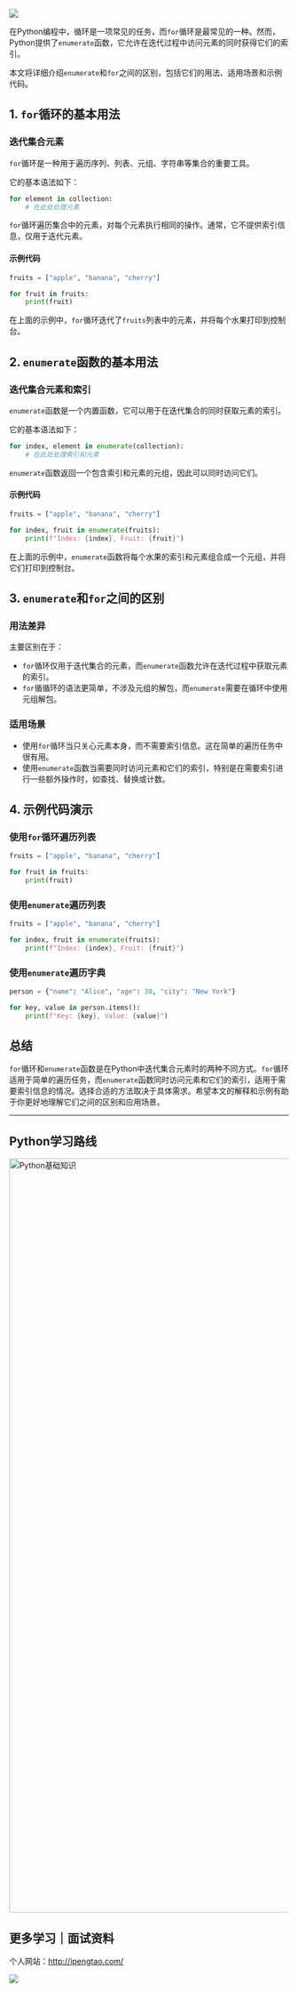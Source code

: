 ![](https://p.ipic.vip/cfnkto.png)

在Python编程中，循环是一项常见的任务，而`for`循环是最常见的一种。然而，Python提供了`enumerate`函数，它允许在迭代过程中访问元素的同时获得它们的索引。

本文将详细介绍`enumerate`和`for`之间的区别，包括它们的用法、适用场景和示例代码。

## 1. `for`循环的基本用法

### 迭代集合元素

`for`循环是一种用于遍历序列、列表、元组、字符串等集合的重要工具。

它的基本语法如下：

```python
for element in collection:
    # 在此处处理元素
```

`for`循环遍历集合中的元素，对每个元素执行相同的操作。通常，它不提供索引信息，仅用于迭代元素。

#### 示例代码

```python
fruits = ["apple", "banana", "cherry"]

for fruit in fruits:
    print(fruit)
```

在上面的示例中，`for`循环迭代了`fruits`列表中的元素，并将每个水果打印到控制台。

## 2. `enumerate`函数的基本用法

### 迭代集合元素和索引

`enumerate`函数是一个内置函数，它可以用于在迭代集合的同时获取元素的索引。

它的基本语法如下：

```python
for index, element in enumerate(collection):
    # 在此处处理索引和元素
```

`enumerate`函数返回一个包含索引和元素的元组，因此可以同时访问它们。

#### 示例代码

```python
fruits = ["apple", "banana", "cherry"]

for index, fruit in enumerate(fruits):
    print(f"Index: {index}, Fruit: {fruit}")
```

在上面的示例中，`enumerate`函数将每个水果的索引和元素组合成一个元组，并将它们打印到控制台。

## 3. `enumerate`和`for`之间的区别

### 用法差异

主要区别在于：
- `for`循环仅用于迭代集合的元素，而`enumerate`函数允许在迭代过程中获取元素的索引。
- `for`循循环的语法更简单，不涉及元组的解包，而`enumerate`需要在循环中使用元组解包。

### 适用场景

- 使用`for`循环当只关心元素本身，而不需要索引信息。这在简单的遍历任务中很有用。
- 使用`enumerate`函数当需要同时访问元素和它们的索引，特别是在需要索引进行一些额外操作时，如查找、替换或计数。

## 4. 示例代码演示

### 使用`for`循环遍历列表

```python
fruits = ["apple", "banana", "cherry"]

for fruit in fruits:
    print(fruit)
```

### 使用`enumerate`遍历列表

```python
fruits = ["apple", "banana", "cherry"]

for index, fruit in enumerate(fruits):
    print(f"Index: {index}, Fruit: {fruit}")
```

### 使用`enumerate`遍历字典

```python
person = {"name": "Alice", "age": 30, "city": "New York"}

for key, value in person.items():
    print(f"Key: {key}, Value: {value}")
```

## 总结

`for`循环和`enumerate`函数是在Python中迭代集合元素时的两种不同方式。`for`循环适用于简单的遍历任务，而`enumerate`函数同时访问元素和它们的索引，适用于需要索引信息的情况。选择合适的方法取决于具体需求。希望本文的解释和示例有助于你更好地理解它们之间的区别和应用场景。

--- 

## Python学习路线

<img width="1357" alt="Python基础知识" src="https://github.com/sitinme/Python_study/assets/5089397/5df21811-fd10-43c1-9066-1b192262b268">

## 更多学习｜面试资料

个人网站：http://ipengtao.com/

![](https://p.ipic.vip/knbt3a.png)
